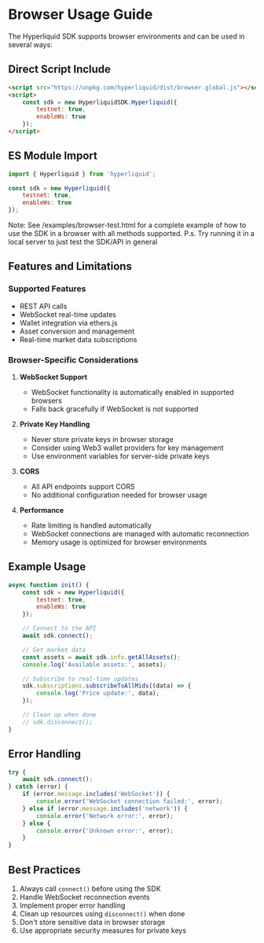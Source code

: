 # Browser Usage Guide

The Hyperliquid SDK supports browser environments and can be used in several ways:

## Direct Script Include

```html
<script src="https://unpkg.com/hyperliquid/dist/browser.global.js"></script>
<script>
    const sdk = new HyperliquidSDK.Hyperliquid({
        testnet: true,
        enableWs: true
    });
</script>
```

## ES Module Import

```javascript
import { Hyperliquid } from 'hyperliquid';

const sdk = new Hyperliquid({
    testnet: true,
    enableWs: true
});
```

Note: See /examples/browser-test.html for a complete example of how to use the SDK in a browser with all methods supported. P.s. Try running it in a local server to just test the SDK/API in general

## Features and Limitations

### Supported Features
- REST API calls
- WebSocket real-time updates
- Wallet integration via ethers.js
- Asset conversion and management
- Real-time market data subscriptions

### Browser-Specific Considerations

1. **WebSocket Support**
   - WebSocket functionality is automatically enabled in supported browsers
   - Falls back gracefully if WebSocket is not supported

2. **Private Key Handling**
   - Never store private keys in browser storage
   - Consider using Web3 wallet providers for key management
   - Use environment variables for server-side private keys

3. **CORS**
   - All API endpoints support CORS
   - No additional configuration needed for browser usage

4. **Performance**
   - Rate limiting is handled automatically
   - WebSocket connections are managed with automatic reconnection
   - Memory usage is optimized for browser environments

## Example Usage

```javascript
async function init() {
    const sdk = new Hyperliquid({
        testnet: true,
        enableWs: true
    });

    // Connect to the API
    await sdk.connect();

    // Get market data
    const assets = await sdk.info.getAllAssets();
    console.log('Available assets:', assets);

    // Subscribe to real-time updates
    sdk.subscriptions.subscribeToAllMids((data) => {
        console.log('Price update:', data);
    });

    // Clean up when done
    // sdk.disconnect();
}
```

## Error Handling

```javascript
try {
    await sdk.connect();
} catch (error) {
    if (error.message.includes('WebSocket')) {
        console.error('WebSocket connection failed:', error);
    } else if (error.message.includes('network')) {
        console.error('Network error:', error);
    } else {
        console.error('Unknown error:', error);
    }
}
```

## Best Practices

1. Always call `connect()` before using the SDK
2. Handle WebSocket reconnection events
3. Implement proper error handling
4. Clean up resources using `disconnect()` when done
5. Don't store sensitive data in browser storage
6. Use appropriate security measures for private keys 
